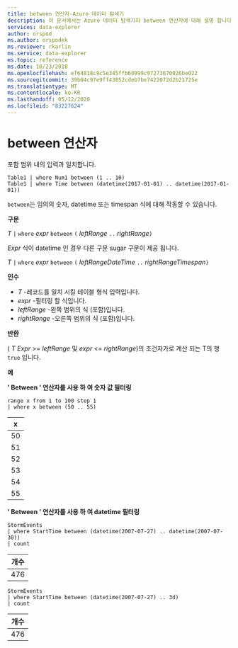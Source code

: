 ```yaml
---
title: between 연산자-Azure 데이터 탐색기
description: 이 문서에서는 Azure 데이터 탐색기의 between 연산자에 대해 설명 합니다.
services: data-explorer
author: orspod
ms.author: orspodek
ms.reviewer: rkarlin
ms.service: data-explorer
ms.topic: reference
ms.date: 10/23/2018
ms.openlocfilehash: ef64818c9c5e345ffb60999c97273670026be022
ms.sourcegitcommit: 39b04c97e9ff43052cdeb7be7422072d2b21725e
ms.translationtype: MT
ms.contentlocale: ko-KR
ms.lasthandoff: 05/12/2020
ms.locfileid: "83227624"
---
```

# <a name="between-operator"></a>between 연산자

포함 범위 내의 입력과 일치합니다.

```kusto
Table1 | where Num1 between (1 .. 10)
Table1 | where Time between (datetime(2017-01-01) .. datetime(2017-01-01))
```

`between`는 임의의 숫자, datetime 또는 timespan 식에 대해 작동할 수 있습니다.
 
**구문**

*T* `|` `where` *expr* `between` `(` *leftRange* ` .. ` *rightRange*`)`   
 
*Expr* 식이 datetime 인 경우 다른 구문 sugar 구문이 제공 됩니다.

*T* `|` `where` *expr* `between` `(` *leftRangeDateTime* ` .. ` *rightRangeTimespan*`)`   

**인수**

* *T* -레코드를 일치 시킬 테이블 형식 입력입니다.
* *expr* -필터링 할 식입니다.
* *leftRange* -왼쪽 범위의 식 (포함)입니다.
* *rightRange* -오른쪽 범위의 식 (포함)입니다.

**반환**

( *T* *Expr*  >=  *leftRange* 및 *expr*  <=  *rightRange*)의 조건자가로 계산 되는 T의 행 `true` 입니다.

**예**  

**' Between ' 연산자를 사용 하 여 숫자 값 필터링**  

<!-- csl: https://help.kusto.windows.net:443/Samples -->
```kusto
range x from 1 to 100 step 1
| where x between (50 .. 55)
```

|x|
|---|
|50|
|51|
|52|
|53|
|54|
|55|

**' Between ' 연산자를 사용 하 여 datetime 필터링**  

<!-- csl: https://help.kusto.windows.net:443/Samples -->
```kusto
StormEvents
| where StartTime between (datetime(2007-07-27) .. datetime(2007-07-30))
| count 
```

|개수|
|---|
|476|

<!-- csl: https://help.kusto.windows.net:443/Samples -->
```kusto
StormEvents
| where StartTime between (datetime(2007-07-27) .. 3d)
| count 
```

|개수|
|---|
|476|
